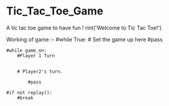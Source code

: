 # Tic_Tac_Toe_Game
A tic tac toe game to have fun !
rint('Welcome to Tic Tac Toe!')


Working of game :-
#while True:
    # Set the game up here
    #pass

    #while game_on:
        #Player 1 Turn
        
        
        # Player2's turn.
            
            #pass

    #if not replay():
        #break
